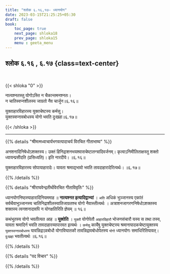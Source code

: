 ```yaml
---
title: "श्लोक ६.१६,१७- ध्यानयोग"
date: 2023-03-15T21:25:25+05:30
draft: false
book:
    toc_page: true
    next_page: shloka18
    prev_page: shloka15
    menu : geeta_menu
---
```




## श्लोक ६.१६ , ६.१७ {class=text-center}

<br/>

{{< shloka  "0"  >}}

नात्यश्नतस्तु योगोऽस्ति न चैकान्तमनश्नतः।  
न चातिस्वप्नशीलस्य जाग्रतो नैव चार्जुन॥६.१६॥


युक्ताहारविहारस्य युक्तचेष्टस्य कर्मसु।  
युक्तस्वप्नावबोधस्य योगो भवति दुःखहा॥६.१७॥

{{< /shloka >}}

---


{{% details "श्रीमत्मध्वाचार्यभगवत्पादाचर्य विरचित  गीताभाष्य" %}}

अनशनादिनिषेधोऽशक्तस्य। उक्तं हिनिद्राशनभयश्वासचेष्टातन्त्रादिवर्जनम्। कृत्वाऽनिमीलिताक्षस्तु शक्तो ध्यायन्प्रसीदति (प्रसिध्यति)। इति नारदीये। ॥६.१६॥

युक्ताहारविहारस्य सोपायाहारादेः। यावता श्रमाद्यभावो भवति तावदाहारादेरित्यर्थः। ॥६.१७॥

{{% /details %}}



{{% details "श्रीराघवेन्द्रतीर्थविरचित गीताविवृतिः" %}}

ध्यानयोगनिष्ठस्याहारादिनियममाह ॥ **नात्यश्नत इत्यादिद्वाभ्यां** । `अति`
अधिकं भुञ्जानस्य एकांतं सर्वथैवाभुञ्जानस्य चातिनिद्राशीलस्यातिजाग्रतश्च
योगो नैवास्तीत्यर्थः । अत्राशनजागरणनिषेधोऽशक्तस्य शक्तस्य
त्वनशनादावपि न योगक्षतिरिति ज्ञेयम्‌ ॥ १६॥

कथंभूतस्य योगो भवतीत्यत आह ॥ **युक्तेति** । `युक्तौ` योगोपेतौ
`आहारविहारौ` भोजनसंचारौ यस्य स तथा तस्य, यावता श्रमादिर्न भवति
तावदाहारव्यापारवत इत्यर्थः । `कर्मसु` कार्येषु युक्तचेष्टस्य
श्रमानापादकचेष्टायुक्तस्य `युक्तस्वप्नावबोधस्य` यावन्निद्राऽवबोधौ
योगाविघातकौ तावन्निद्रावबोधोपेतस्य `योगो` ध्यानयोगः समाधिरितियावत्‌।
`दुःखहा` भवतीत्यर्थः ॥६.१६॥

{{% /details %}}



{{% details "पद विचार" %}}


{{% /details %}}
